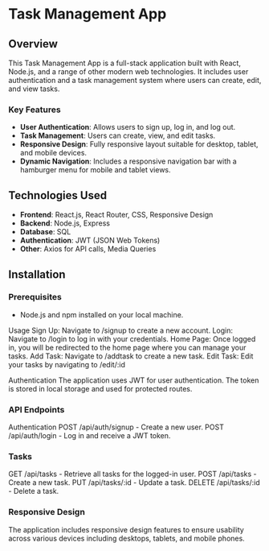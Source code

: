 # Task Management App

## Overview

This Task Management App is a full-stack application built with React, Node.js, and a range of other modern web technologies. It includes user authentication and a task management system where users can create, edit, and view tasks.

### Key Features

- **User Authentication**: Allows users to sign up, log in, and log out.
- **Task Management**: Users can create, view, and edit tasks.
- **Responsive Design**: Fully responsive layout suitable for desktop, tablet, and mobile devices.
- **Dynamic Navigation**: Includes a responsive navigation bar with a hamburger menu for mobile and tablet views.

## Technologies Used

- **Frontend**: React.js, React Router, CSS, Responsive Design
- **Backend**: Node.js, Express
- **Database**: SQL
- **Authentication**: JWT (JSON Web Tokens)
- **Other**: Axios for API calls, Media Queries

## Installation

### Prerequisites

- Node.js and npm installed on your local machine.

Usage
Sign Up: Navigate to /signup to create a new account.
Login: Navigate to /login to log in with your credentials.
Home Page: Once logged in, you will be redirected to the home page where you can manage your tasks.
Add Task: Navigate to /addtask to create a new task.
Edit Task: Edit your tasks by navigating to /edit/:id

Authentication
The application uses JWT for user authentication. The token is stored in local storage and used for protected routes.

### API Endpoints

Authentication
POST /api/auth/signup - Create a new user.
POST /api/auth/login - Log in and receive a JWT token.

### Tasks

GET /api/tasks - Retrieve all tasks for the logged-in user.
POST /api/tasks - Create a new task.
PUT /api/tasks/:id - Update a task.
DELETE /api/tasks/:id - Delete a task.

### Responsive Design

The application includes responsive design features to ensure usability across various devices including desktops, tablets, and mobile phones.
